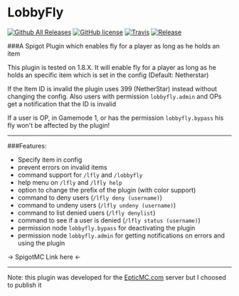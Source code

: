 # LobbyFly

[![Github All Releases](https://img.shields.io/github/downloads/NLDev/LobbyFly/total.svg)](https://github.com/NLDev/LobbyFly/) [![GitHub license](https://img.shields.io/badge/license-MIT-blue.svg)](https://raw.githubusercontent.com/NLDev/LobbyFly/master/LICENSE) [![Travis](https://img.shields.io/travis/rust-lang/rust.svg)](https://github.com/NLDev/LobbyFly) [![Release](https://img.shields.io/github/release/NLDev/LobbyFly.svg)](https://github.com/NLDev/LobbyFly/releases)

###A Spigot Plugin which enables fly for a player as long as he holds an item 

This plugin is tested on 1.8.X. It will enable fly for a player as long as he holds 
an specific item which is set in the config (Default: Netherstar)

If the Item ID is invalid the plugin uses 399 (NetherStar) instead without changing the config. 
Also users with permission `lobbyfly.admin` and OPs get a notification that the ID is invalid

If a user is OP, in Gamemode 1, or has the permission `lobbyfly.bypass` his fly won't be affected by the plugin! 

---
###Features:
- Specify item in config
- prevent errors on invalid items
- command support for `/lfly` and `/lobbyfly`
- help menu on `/lfly` and `/lfly help`
- option to change the prefix of the plugin (with color support)
- command to deny users (`/lfly deny (username)`)
- command to undeny users (`/lfly undeny (username)`)
- command to list denied users (`/lfly denylist`)
- command to see if a user is denied (`/lfly status (username)`)
- permission node `lobbyfly.bypass` for deactivating the plugin
- permission node `lobbyfly.admin` for getting notifications on errors and using the plugin

-> SpigotMC Link here <- 

---
Note: this plugin was developed for the <a href="https://epticmc.com" target="_blank">EpticMC.com</a> server but I choosed to publish it 

